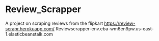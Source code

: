 # Review_Scrapper
A project on scraping reviews from the flipkart
https://review-scrapr.herokuapp.com/
Reviewscrapper-env.eba-wm6en9pw.us-east-1.elasticbeanstalk.com
